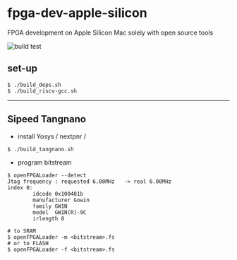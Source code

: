 # fpga-dev-apple-silicon

FPGA development on Apple Silicon Mac solely with open source tools

![build test](https://github.com/t-kuha/fpga-dev-apple-silicon/actions/workflows/build.yml/badge.svg)

## set-up

```shell-session
$ ./build_deps.sh
$ ./build_riscv-gcc.sh
```

***

## Sipeed Tangnano

- install Yosys / nextpnr / 

```shell-session
$ ./build_tangnano.sh
```

- program bitstream

```
$ openFPGALoader --detect
Jtag frequency : requested 6.00MHz   -> real 6.00MHz  
index 0:
        idcode 0x100481b
        manufacturer Gowin
        family GW1N
        model  GW1N(R)-9C
        irlength 8

# to SRAM
$ openFPGALoader -m <bitstream>.fs
# or to FLASH
$ openFPGALoader -f <bitstream>.fs
```
